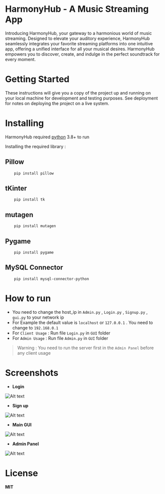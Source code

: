 # HarmonyHub - A Music Streaming App
Introducing HarmonyHub, your gateway to a harmonious world of music streaming. Designed to elevate your auditory experience, HarmonyHub seamlessly integrates your favorite streaming platforms into one intuitive app, offering a unified interface for all your musical desires. HarmonyHub empowers you to discover, create, and indulge in the perfect soundtrack for every moment.
# Getting Started
These instructions will give you a copy of the project up and running on your local machine for development and testing purposes. See deployment for notes on deploying the project on a live system.
# Installing
HarmonyHub required [python](https://www.python.org) 3.8+ to run

Installing the required library :
## Pillow
        pip install pillow
## tKinter
        pip install tk
## mutagen
        pip install mutagen
## Pygame
        pip install pygame
## MySQL Connector
        pip install mysql-connector-python
# How to run
- You need to change the host_ip in `Admin.py` , `Login.py` , `Signup.py` , `gui.py` to your network ip
- For Example the default value is `localhost` or `127.0.0.1` . You need to change to `192.168.0.1`
- For `Client Usage` : Run file `Login.py` in `GUI` folder
- For `Admin Usage` : Run file `Admin.py` in `GUI` folder
> Warning : You need to run the server first in the `Admin Panel` before any client usage
# Screenshots
- **Login**
  
![Alt text](Screenshots/Login.png)

- **Sign up**
  
![Alt text](Screenshots/Sign_up.png)

- **Main GUI**

![Alt text](Screenshots/Track.png)

- **Admin Panel**

![Alt text](Screenshots/Album(Online).png)
# License
**MIT**
